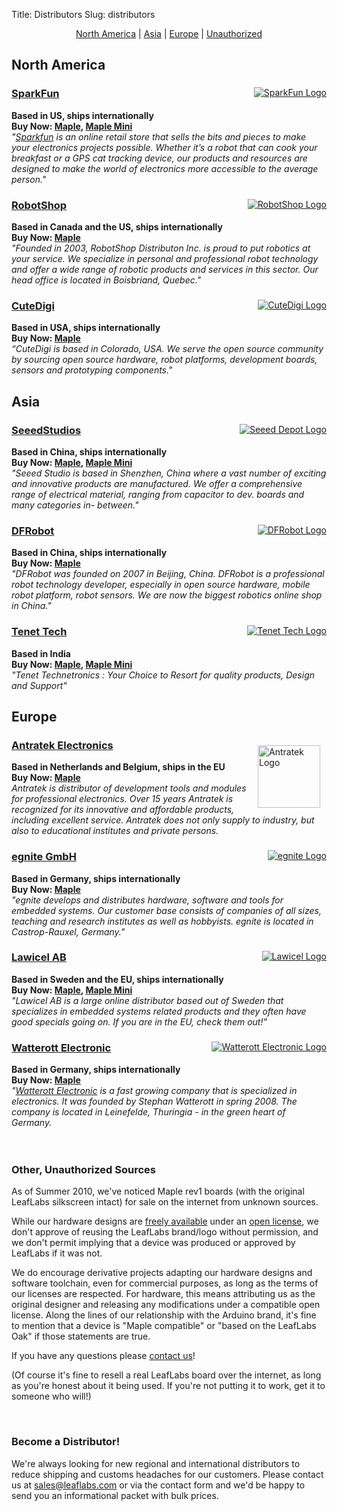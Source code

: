Title: Distributors
Slug: distributors

<div style="text-align: center;">
<a href="#northamerica">North America</a> |
<a href="#asia">Asia</a> |
<a href="#europe">Europe</a> |
<a href="#unauthorized">Unauthorized</a>
</div>

<!--
In addition to our <a href="/store/">store</a>, you can purchase LeafLabs
products through a friendly local offical distributor.
-->

<!-- ---------------------------------------------------------------------------- -->
<a name="northamerica"></a>
<h2>North America</h2>

<div class="emptybox">
<a style="float: right;" href="http://www.sparkfun.com/">
<img src="/static/images/distributors/200px-Sparkfun_logo.png" alt="SparkFun Logo" /></a>
<h3><a href="http://www.sparkfun.com/products/10664">SparkFun</a></h3>
<b>Based in US, ships internationally
<br>Buy Now:
<a href="http://www.sparkfun.com/products/10664">Maple</a>, 
<a href="http://www.sparkfun.com/products/11280">Maple Mini</a>
</b>
<br>
<em>"<a href="http://www.sparkfun.com/">Sparkfun</a> is an online retail store
that sells the bits and pieces to make your electronics projects possible.
Whether it’s a robot that can cook your breakfast or a GPS cat tracking device,
our products and resources are designed to make the world of electronics more
accessible to the average person."</em>
</div>

<div class="emptybox">
<a style="float: right;" href="http://www.robotshop.com/leaflabs-maple-32-bit-arduino-compatible-microcontroller.html"> <img src="http://static.leaflabs.com/img/distributors/robotshop-logo.gif" alt="RobotShop Logo" /></a>
<h3><a href="http://www.robotshop.com/">RobotShop</a></h3>
<b>Based in Canada and the US, ships internationally
<br>Buy Now:
<a href="http://www.robotshop.com/leaflabs-maple-32-bit-arduino-compatible-microcontroller.html">Maple</a>
</b>
<br>
<em>"Founded in 2003, RobotShop Distributon Inc. is proud to put robotics at
your service. We specialize in personal and professional robot technology and
offer a wide range of robotic products and services in this sector. Our head
office is located in Boisbriand, Quebec."</em>
</div>

<div class="emptybox">
<a style="float: right;" href="http://www.cutedigi.com/"><img src="http://static.leaflabs.com/img/distributors/cuteDigiLogo.gif" alt="CuteDigi Logo" /></a>
<h3><a href="http://www.cutedigi.com/">CuteDigi</a></h3>
<b>Based in USA, ships internationally
<br>Buy Now: <a href="http://www.cutedigi.com/product_info.php?products_id=4514&amp;osCsid=9643bdc067392dcd9e6e9f7ecec174bd">Maple</a>
<br>
</b>
<em>“CuteDigi is based in Colorado, USA. We serve the open source community by
sourcing open source hardware,  robot platforms, development boards, sensors
and prototyping components."</em>
</div>


<!-- ---------------------------------------------------------------------------- -->
<a name="asia"></a>
<h2>Asia</h2>

<div class="emptybox">
<a style="float: right;" href="http://www.seeedstudio.com/"> <img src="http://static.leaflabs.com/img/distributors/seeed-logo.jpg" alt="Seeed Depot Logo" /></a>
<h3><a href="http://www.seeedstudio.com/">SeeedStudios</a></h3>
<b>Based in China, ships internationally
<br>Buy Now:
<a href="http://www.seeedstudio.com/depot/leaf-maple-cortex-m3-p-670.html?cPath=190">Maple</a>, 
<a href="http://www.seeedstudio.com/depot/maple-mini-p-861.html?cPath=132_137">Maple Mini</a>
</b>
<br>
<em>"Seeed Studio is based in
Shenzhen, China where a vast number of exciting and innovative products are
manufactured. We offer a comprehensive range of electrical material, ranging
from capacitor to dev. boards and many categories in- between."</em>
</div>

<div class="emptybox">
<a style="float: right;" href="http://www.dfrobot.com/"><img src="http://static.leaflabs.com/img/distributors/dfrobot-logo.png" alt="DFRobot Logo" /></a>
<h3><a href="http://www.dfrobot.com/">DFRobot</a></h3>
<b>Based in China, ships internationally
<br>Buy Now: <a href="http://www.dfrobot.com/index.php?route=product/product&amp;path=35_38&amp;product_id=341">Maple</a>
</b>
<br>
<em>"DFRobot was founded on 2007 in Beijing, China. DFRobot is a professional
robot technology developer, especially in open source hardware, mobile robot
platform, robot sensors.  We are now the biggest robotics online shop in
China."</em>
</div>

<div class="emptybox">
<a style="float: right;" href="http://tenettech.com/"> <img src="http://static.leaflabs.com/img/distributors/tenettech-logo.jpg" alt="Tenet Tech Logo" /></a>
<h3><a href="http://tenettech.com/">Tenet Tech</a></h3>
<b>Based in India
<br>Buy Now:
<a href="http://tenettech.com/product/432/maple">Maple</a>, 
<a href="http://tenettech.com/product/445/maple-mini">Maple Mini</a>
</b>
<br>
<em>"Tenet Technetronics : Your Choice to Resort for quality products, Design
and Support"</em>
</div>


<!-- ---------------------------------------------------------------------------- -->
<a name="europe"></a>
<h2>Europe</h2>

<div class="emptybox">
<a style="float: right;" href="http://www.antratek.com/"><img style="margin: 10px;" src="http://www.antratek.com/images/logo-nieuw.jpg" alt="Antratek Logo" height="100" /></a>
<h3><a href="http://www.antratek.com/">Antratek Electronics</a></h3>
<b>Based in Netherlands and Belgium, ships in the EU
<br>Buy Now: <a href="http://www.antratek.com/Maple.html">Maple</a>
</b>
<br>
<em>Antratek is distributor of development tools and modules for professional
electronics. Over 15 years Antratek is recognized for its innovative and
affordable products, including excellent service. Antratek does not only supply
to industry, but also to educational institutes and private persons.</em>
</div>

<div class="emptybox">
<a style="float: right;" href="http://www.egnite.de/"><img src="http://static.leaflabs.com/img/distributors/egnite-logo.png" alt="egnite Logo" /></a>
<h3><a href="http://www.egnite.de/">egnite GmbH</a></h3>
<b>Based in Germany, ships internationally
<br>Buy Now:
<a href="http://www.egnite.de/en/egnite-shop/maple/maple-rev5.html">Maple</a>
</b>
<br>
<em>"egnite develops and distributes hardware, software and tools for embedded
systems. Our customer base consists of companies of all sizes, teaching and
research institutes as well as hobbyists. egnite is located in Castrop-Rauxel,
Germany."</em>
</div>

<div class="emptybox">
<a style="float: right;" href="http://www.lawicel-shop.se/shop/"> <img src="http://static.leaflabs.com/img/distributors/lawicel-logo.jpg" alt="Lawicel Logo" /></a>
<h3><a href="http://www.lawicel-shop.se/shop/">Lawicel AB</a></h3>
<b>Based in Sweden and the EU, ships internationally
<br>Buy Now:
<a href="http://www.lawicel-shop.se/prod/Leaf-Maple-Cortex-M3-DEV-10664_731811/LeafLabs_80373/SWE/SEK">Maple</a>, 
<a href="http://www.lawicel-shop.se/prod/Maple-Mini_883764/Sparkfun_64668/SWE/SEK">Maple Mini</a>
</b>
<br>
<em>"Lawicel AB is a large online distributor based out of Sweden that
specializes in embedded systems related products and they often have good
specials going on. If you are in the EU, check them out!"</em>
</div>

<div class="emptybox">
<a style="float: right;" href="http://www.watterott.com/"> <img src="/static/images/old/2011/05/logo-e1305819359235.jpg" alt="Watterott Electronic Logo" /></a>
<h3><a href="http://www.watterott.com/">Watterott Electronic</a></h3>
<b>Based in Germany, ships internationally
<br>Buy Now:
<a href="http://www.watterott.com/en/Maple">Maple</a>
</b>
<br>
<em>"<a href="http://www.watterott.com/">Watterott Electronic</a> is a fast
growing company that is specialized in electronics.  It was founded by Stephan
Watterott in spring 2008. The company is located in Leinefelde, Thuringia - in
the green heart of Germany.</em>
</div>

<br>
<br>
<a name="unauthorized"></a>
<h3>Other, Unauthorized Sources</h3>
As of Summer 2010, we've noticed Maple rev1 boards (with the original LeafLabs
silkscreen intact) for sale on the internet from unknown sources.

While our hardware designs are <a
href="https://github.com/leaflabs/maple">freely available</a> under an <a
href="/licensing/">open license</a>, we don't approve of reusing the LeafLabs
brand/logo without permission, and we don't permit implying that a device was
produced or approved by LeafLabs if it was not.

We do encourage derivative projects adapting our hardware designs and software
toolchain, even for commercial purposes, as long as the terms of our licenses
are respected. For hardware, this means attributing us as the original designer
and releasing any modifications under a compatible open license. Along the
lines of our relationship with the Arduino brand, it's fine to mention that a
device is "Maple compatible" or "based on the LeafLabs Oak" if those statements
are true.

If you have any questions please <a href="/contact/">contact us</a>!

(Of course it's fine to resell a real LeafLabs board over the internet, as long
as you're honest about it being used. If you're not putting it to work, get it
to someone who will!)

<br>
<h3>Become a Distributor!</h3>
We're always looking for new regional and international distributors to reduce
shipping and customs headaches for our customers. Please contact us at 
<a href="mailto:sales@leaflabs.com">sales@leaflabs.com</a> or via the contact form
and we'd be happy to send you an informational packet with bulk prices.


